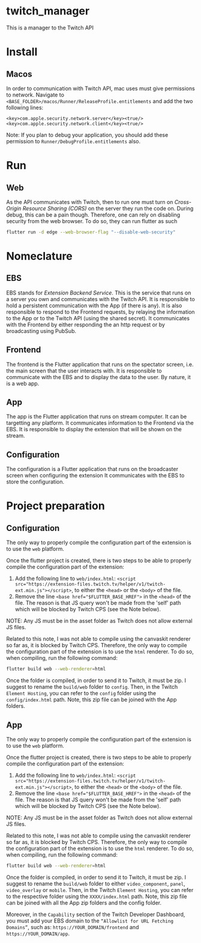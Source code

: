 # twitch_manager
This is a manager to the Twitch API

# Install

## Macos
In order to communication with Twitch API, mac uses must give permissions to network. Navigate to `<BASE_FOLDER>/macos/Runner/ReleaseProfile.entitlements` and add the two following lines:
```
<key>com.apple.security.network.server</key><true/>
<key>com.apple.security.network.client</key><true/>
```
Note: If you plan to debug your application, you should add these permission to `Runner/DebugProfile.entitlements` also.

# Run

## Web
As the API communicates with Twitch, then to run one must turn on *Cross-Origin Resource Sharing (CORS)* on the server they run the code on. 
During debug, this can be a pain though. Therefore, one can rely on disabling security from the web browser. To do so, they can run flutter as such
```bash
flutter run -d edge --web-browser-flag "--disable-web-security"
```

# Nomeclature

## EBS
EBS stands for *Extension Backend Service*. This is the service that runs on a server you own and communicates with the Twitch API. It is responsible to hold a persistent communication with the App (if there is any). It is also responsible to respond to the Frontend requests, by relaying the information to the App or to the Twitch API (using the shared secret). It communicates with the Frontend by either responding the an http request or by broadcasting using PubSub.

## Frontend
The frontend is the Flutter application that runs on the spectator screen, i.e. the main screen that the user interacts with. It is responsible to communicate with the EBS and to display the data to the user. By nature, it is a web app. 

## App
The app is the Flutter application that runs on stream computer. It can be targetting any platform. It communicates information to the Frontend via the EBS. It is responsible to display the extension that will be shown on the stream.

## Configuration
The configuration is a Flutter application that runs on the broadcaster screen when configuring the extension It communicates with the EBS to store the configuration.


# Project preparation
## Configuration

The only way to properly compile the configuration part of the extension is to use the `web` platform.

Once the flutter project is created, there is two steps to be able to properly compile the configuration part of the extension:
1. Add the following line to `web/index.html`: `<script src="https://extension-files.twitch.tv/helper/v1/twitch-ext.min.js"></script>`, to either the `<head>` or the `<body>` of the file.
2. Remove the line `<base href="$FLUTTER_BASE_HREF">` in the `<head>` of the file. The reason is that JS query won't be made from the 'self' path which will be blocked by Twitch CPS (see the Note below).

NOTE: Any JS must be in the asset folder as Twitch does not allow external JS files.

Related to this note, I was not able to compile using the canvaskit renderer so far as, it is blocked by Twitch CPS. Therefore, the only way to compile the configuration part of the extension is to use the `html` renderer. To do so, when compiling, run the following command:
```bash
flutter build web --web-renderer=html
```

Once the folder is compiled, in order to send it to Twitch, it must be zip. I suggest to rename the `build/web` folder to `config`. Then, in the Twitch `Element Hosting`, you can refer to the `config` folder using the `config/index.html` path. Note, this zip file can be joined with the App folders.

## App

The only way to properly compile the configuration part of the extension is to use the `web` platform.

Once the flutter project is created, there is two steps to be able to properly compile the configuration part of the extension:
1. Add the following line to `web/index.html`: `<script src="https://extension-files.twitch.tv/helper/v1/twitch-ext.min.js"></script>`, to either the `<head>` or the `<body>` of the file.
2. Remove the line `<base href="$FLUTTER_BASE_HREF">` in the `<head>` of the file. The reason is that JS query won't be made from the 'self' path which will be blocked by Twitch CPS (see the Note below).

NOTE: Any JS must be in the asset folder as Twitch does not allow external JS files.

Related to this note, I was not able to compile using the canvaskit renderer so far as, it is blocked by Twitch CPS. Therefore, the only way to compile the configuration part of the extension is to use the `html` renderer. To do so, when compiling, run the following command:
```bash
flutter build web --web-renderer=html
```

Once the folder is compiled, in order to send it to Twitch, it must be zip. I suggest to rename the `build/web` folder to either `video_component`, `panel`, `video_overlay` or `mobile`. Then, in the Twitch `Element Hosting`, you can refer to the respective folder using the `XXXX/index.html` path. Note, this zip file can be joined with all the App zip folders and the config folder.

Moreover, in the `Capability` section of the Twitch Developer Dashboard, you must add your EBS domain to the `“Allowlist for URL Fetching Domains”`, such as: `https://YOUR_DOMAIN/frontend` and `https://YOUR_DOMAIN/app`.